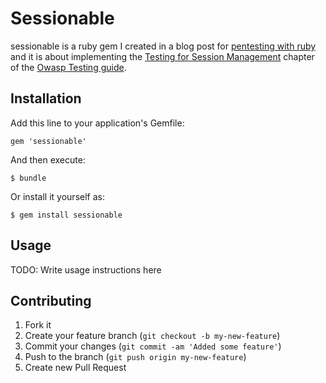 # Sessionable

sessionable is a ruby gem I created in a blog post for [pentesting with ruby](http://armoredcode.com/blog/categories/pentest-with-ruby/) and it is
about implementing the [Testing for Session Management](https://www.owasp.org/index.php/Testing_for_Session_Management)
chapter of the [Owasp Testing guide](https://www.owasp.org/index.php/OWASP_Testing_Guide_v3_Table_of_Contents).



## Installation

Add this line to your application's Gemfile:

    gem 'sessionable'

And then execute:

    $ bundle

Or install it yourself as:

    $ gem install sessionable

## Usage

TODO: Write usage instructions here

## Contributing

1. Fork it
2. Create your feature branch (`git checkout -b my-new-feature`)
3. Commit your changes (`git commit -am 'Added some feature'`)
4. Push to the branch (`git push origin my-new-feature`)
5. Create new Pull Request

